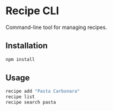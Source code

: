 # Recipe CLI

Command-line tool for managing recipes.

## Installation

```bash
npm install
```

## Usage

```bash
recipe add "Pasta Carbonara"
recipe list
recipe search pasta
```